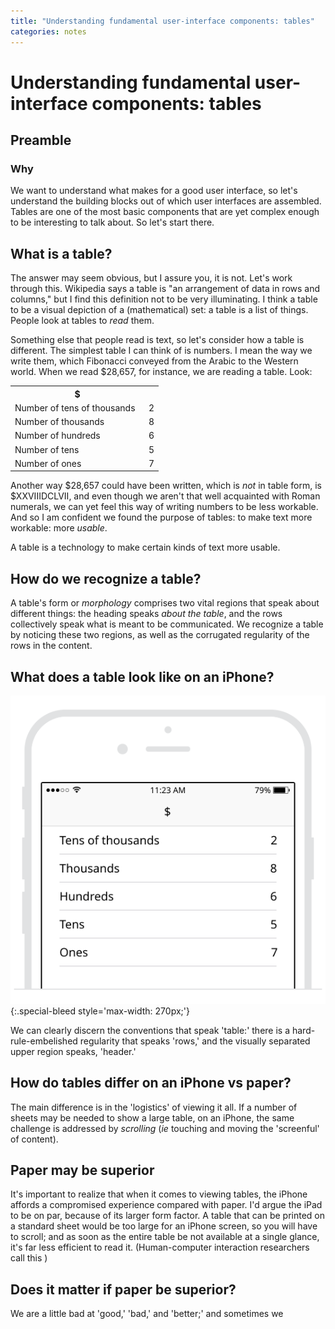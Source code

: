 ```yaml
---
title: "Understanding fundamental user-interface components: tables"
categories: notes
---
```


# Understanding fundamental user-interface components: tables

## Preamble

### Why
<p dl/>
We want to understand what makes for a good user interface, so let's understand the building blocks out of which user interfaces are assembled. Tables are one of the most basic components that are yet complex enough to be interesting to talk about. So let's start there.

## What is a table?

The answer may seem obvious, but I assure you, it is not. Let's work through this. Wikipedia says a table is "an arrangement of data in rows and columns," but I find this definition not to be very illuminating. I think a table to be a visual depiction of a (mathematical) set: a table is a list of things. People look at tables to *read* them.

Something else that people read is text, so let's consider how a table is different. The simplest table I can think of is numbers. I mean the way we write them, which Fibonacci conveyed from the Arabic to the Western world. When we read $28,657, for instance, we are reading a table. Look:

<table>
  <th>$</th>
  <tr><td>Number of tens of thousands &nbsp;</td><td>2</td></tr>
  <tr><td>Number of thousands</td><td>8</td></tr>
  <tr><td>Number of hundreds</td><td>6</td></tr>
  <tr><td>Number of tens</td><td>5</td></tr>
  <tr><td>Number of ones</td><td>7</td></tr>
</table>

Another way $28,657 could have been written, which is *not* in table form, is $<span with-overline>XXVIII</span>DCLVII, and even though we aren't that well acquainted with Roman numerals, we can yet feel this way of writing numbers to be less workable. And so I am confident we found the purpose of tables: to make text more workable: more *usable*.

A table is a technology to make certain kinds of text more usable.

## How do we recognize a table?

A table's form or _morphology_ comprises two vital regions that speak about different things: the heading speaks *about the table*, and the rows collectively speak what is meant to be communicated. We recognize a table by noticing these two regions, as well as the corrugated regularity of the rows in the content.

## What does a table look like on an iPhone?

![](/assets/2017-03-28-tables--table-view-0.svg){:.special-bleed style='max-width: 270px;'}

We can clearly discern the conventions that speak 'table:' there is a hard-rule-embelished regularity that speaks 'rows,' and the visually separated upper region speaks, 'header.' 

## How do tables differ on an iPhone vs paper?

The main difference is in the 'logistics' of viewing it all. If a number of sheets may be needed to show a large table, on an iPhone, the same challenge is addressed by _scrolling_ (_ie_ touching and moving the 'screenful' of content).

## Paper may be superior

It's important to realize that when it comes to viewing tables, the iPhone affords a compromised experience compared with paper. I'd argue the iPad to be on par, because of its larger form factor. A table that can be printed on a standard sheet would be too large for an iPhone screen, so you will have to scroll; and as soon as the entire table be not available at a single glance, it's far less efficient to read it. (Human-computer interaction researchers call this )

## Does it matter if paper be superior?

We are a little bad at  'good,' 'bad,' and 'better;' and sometimes we 


<!-- These conventions, by the way, are described in a document that influences the industry, Apple's _iOS Human Interface Guidelines_ [[link](https://developer.apple.com/ios/human-interface-guidelines/overview/design-principles/)].

## Improving on Apple's _iOS Human Interface Guidelines_

Being the document that's supposed to inform the industry, let's use its recommendations as a foundation, and see if we can do better still. -->